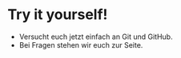 # Try it yourself!

- Versucht euch jetzt einfach an Git und GitHub.
- Bei Fragen stehen wir euch zur Seite.

